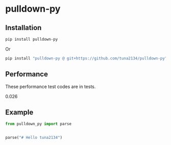 # pulldown-py

## Installation

```sh
pip install pulldown-py
```

Or

```sh
pip install "pulldown-py @ git+https://github.com/tuna2134/pulldown-py"
```

## Performance

These performance test codes are in tests.

0.026

## Example

```py
from pulldown_py import parse


parse("# Hello tuna2134")
```
